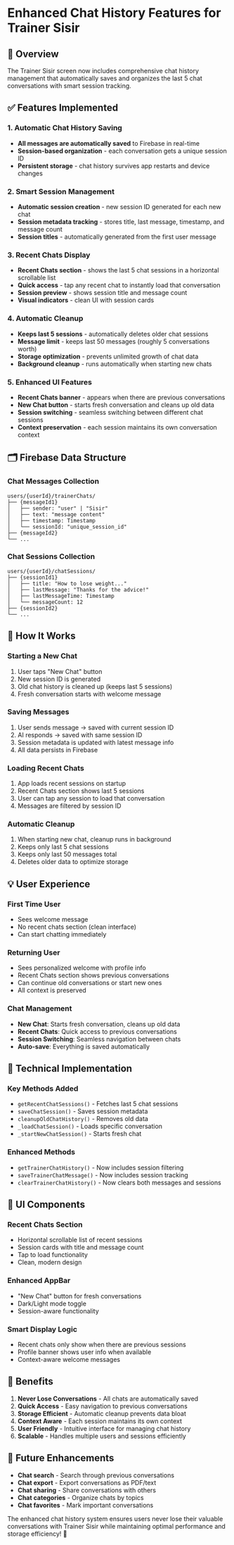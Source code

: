 # Enhanced Chat History Features for Trainer Sisir

## 🎯 **Overview**
The Trainer Sisir screen now includes comprehensive chat history management that automatically saves and organizes the last 5 chat conversations with smart session tracking.

## ✅ **Features Implemented**

### **1. Automatic Chat History Saving**
- **All messages are automatically saved** to Firebase in real-time
- **Session-based organization** - each conversation gets a unique session ID
- **Persistent storage** - chat history survives app restarts and device changes

### **2. Smart Session Management**
- **Automatic session creation** - new session ID generated for each new chat
- **Session metadata tracking** - stores title, last message, timestamp, and message count
- **Session titles** - automatically generated from the first user message

### **3. Recent Chats Display**
- **Recent Chats section** - shows the last 5 chat sessions in a horizontal scrollable list
- **Quick access** - tap any recent chat to instantly load that conversation
- **Session preview** - shows session title and message count
- **Visual indicators** - clean UI with session cards

### **4. Automatic Cleanup**
- **Keeps last 5 sessions** - automatically deletes older chat sessions
- **Message limit** - keeps last 50 messages (roughly 5 conversations worth)
- **Storage optimization** - prevents unlimited growth of chat data
- **Background cleanup** - runs automatically when starting new chats

### **5. Enhanced UI Features**
- **Recent Chats banner** - appears when there are previous conversations
- **New Chat button** - starts fresh conversation and cleans up old data
- **Session switching** - seamless switching between different chat sessions
- **Context preservation** - each session maintains its own conversation context

## 🗂️ **Firebase Data Structure**

### **Chat Messages Collection**
```
users/{userId}/trainerChats/
├── {messageId1}
│   ├── sender: "user" | "Sisir"
│   ├── text: "message content"
│   ├── timestamp: Timestamp
│   └── sessionId: "unique_session_id"
├── {messageId2}
└── ...
```

### **Chat Sessions Collection**
```
users/{userId}/chatSessions/
├── {sessionId1}
│   ├── title: "How to lose weight..."
│   ├── lastMessage: "Thanks for the advice!"
│   ├── lastMessageTime: Timestamp
│   └── messageCount: 12
├── {sessionId2}
└── ...
```

## 🚀 **How It Works**

### **Starting a New Chat**
1. User taps "New Chat" button
2. New session ID is generated
3. Old chat history is cleaned up (keeps last 5 sessions)
4. Fresh conversation starts with welcome message

### **Saving Messages**
1. User sends message → saved with current session ID
2. AI responds → saved with same session ID
3. Session metadata is updated with latest message info
4. All data persists in Firebase

### **Loading Recent Chats**
1. App loads recent sessions on startup
2. Recent Chats section shows last 5 sessions
3. User can tap any session to load that conversation
4. Messages are filtered by session ID

### **Automatic Cleanup**
1. When starting new chat, cleanup runs in background
2. Keeps only last 5 chat sessions
3. Keeps only last 50 messages total
4. Deletes older data to optimize storage

## 💡 **User Experience**

### **First Time User**
- Sees welcome message
- No recent chats section (clean interface)
- Can start chatting immediately

### **Returning User**
- Sees personalized welcome with profile info
- Recent Chats section shows previous conversations
- Can continue old conversations or start new ones
- All context is preserved

### **Chat Management**
- **New Chat**: Starts fresh conversation, cleans up old data
- **Recent Chats**: Quick access to previous conversations
- **Session Switching**: Seamless navigation between chats
- **Auto-save**: Everything is saved automatically

## 🔧 **Technical Implementation**

### **Key Methods Added**
- `getRecentChatSessions()` - Fetches last 5 chat sessions
- `saveChatSession()` - Saves session metadata
- `cleanupOldChatHistory()` - Removes old data
- `_loadChatSession()` - Loads specific conversation
- `_startNewChatSession()` - Starts fresh chat

### **Enhanced Methods**
- `getTrainerChatHistory()` - Now includes session filtering
- `saveTrainerChatMessage()` - Now includes session tracking
- `clearTrainerChatHistory()` - Now clears both messages and sessions

## 📱 **UI Components**

### **Recent Chats Section**
- Horizontal scrollable list of recent sessions
- Session cards with title and message count
- Tap to load functionality
- Clean, modern design

### **Enhanced AppBar**
- "New Chat" button for fresh conversations
- Dark/Light mode toggle
- Session-aware functionality

### **Smart Display Logic**
- Recent chats only show when there are previous sessions
- Profile banner shows user info when available
- Context-aware welcome messages

## 🎯 **Benefits**

1. **Never Lose Conversations** - All chats are automatically saved
2. **Quick Access** - Easy navigation to previous conversations
3. **Storage Efficient** - Automatic cleanup prevents data bloat
4. **Context Aware** - Each session maintains its own context
5. **User Friendly** - Intuitive interface for managing chat history
6. **Scalable** - Handles multiple users and sessions efficiently

## 🔮 **Future Enhancements**

- **Chat search** - Search through previous conversations
- **Chat export** - Export conversations as PDF/text
- **Chat sharing** - Share conversations with others
- **Chat categories** - Organize chats by topics
- **Chat favorites** - Mark important conversations

The enhanced chat history system ensures users never lose their valuable conversations with Trainer Sisir while maintaining optimal performance and storage efficiency! 💪

